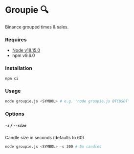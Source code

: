 # Groupie 🔍

Binance grouped times & sales.

### Requires

- [Node v18.15.0](https://nodejs.org/)
- npm v9.6.0

### Installation

```sh
npm ci
```

### Usage

```sh
node groupie.js <SYMBOL> # e.g. 'node groupie.js BTCUSDT'
```

### Options

##### `-s` / `--size`

Candle size in seconds (defaults to 60)

```sh
node groupie.js <SYMBOL> -s 300 # 5m candles
```
